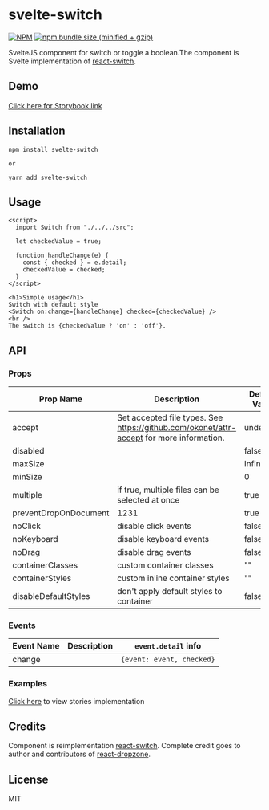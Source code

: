 # svelte-switch

[![NPM](https://img.shields.io/npm/v/svelte-switch.svg)](https://www.npmjs.com/package/svelte-switch)
[![npm bundle size (minified + gzip)](https://img.shields.io/bundlephobia/minzip/svelte-switch.svg)](https://www.npmjs.com/package/svelte-switch)

SvelteJS component for switch or toggle a boolean.The component is Svelte implementation of [react-switch](https://github.com/markusenglund/react-switch).

## Demo

[Click here for Storybook link](https://svelte-switch.netlify.app/)

## Installation

```
npm install svelte-switch

or

yarn add svelte-switch
```

## Usage

```
<script>
  import Switch from "./../../src";

  let checkedValue = true;

  function handleChange(e) {
    const { checked } = e.detail;
    checkedValue = checked;
  }
</script>

<h1>Simple usage</h1>
Switch with default style
<Switch on:change={handleChange} checked={checkedValue} />
<br />
The switch is {checkedValue ? 'on' : 'off'}.

```

## API

### Props

| Prop Name             | Description                                                                              | Default Value |
| --------------------- | ---------------------------------------------------------------------------------------- | ------------- |
| accept                | Set accepted file types. See https://github.com/okonet/attr-accept for more information. | undefined     |
| disabled              |                                                                                          | false         |
| maxSize               |                                                                                          | Infinity      |
| minSize               |                                                                                          | 0             |
| multiple              | if true, multiple files can be selected at once                                          | true          |
| preventDropOnDocument | 1231                                                                                     | true          |
| noClick               | disable click events                                                                     | false         |
| noKeyboard            | disable keyboard events                                                                  | false         |
| noDrag                | disable drag events                                                                      | false         |
| containerClasses      | custom container classes                                                                 | ""            |
| containerStyles       | custom inline container styles                                                           | ""            |
| disableDefaultStyles  | don't apply default styles to container                                                  | false         |

### Events

| Event Name | Description | `event.detail` info       |
| ---------- | ----------- | ------------------------- |
| change     |             | `{event: event, checked}` |

### Examples

[Click here](https://github.com/thecodejack/svelte-switch/tree/master/stories/views) to view stories implementation

## Credits

Component is reimplementation [react-switch](https://github.com/markusenglund/react-switch). Complete credit goes to author and contributors of [react-dropzone](https://github.com/markusenglund/react-switch).

## License

MIT
